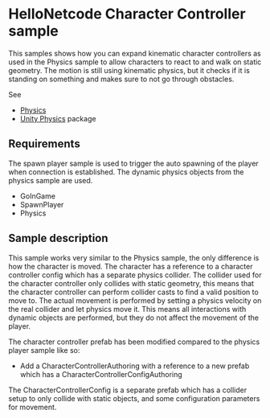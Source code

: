 # HelloNetcode Character Controller sample

This samples shows how you can expand kinematic character controllers as used in the Physics sample to allow characters to react to and walk on static geometry. The motion is still using kinematic physics, but it checks if it is standing on something and makes sure to not go through obstacles.

See

* [Physics](https://docs.unity3d.com/Packages/com.unity.netcode@latest?subfolder=/manual/physics.html)
* [Unity Physics](https://docs.unity3d.com/Packages/com.unity.netcode@latest?subfolder=/manual/TableOfContents.html) package

## Requirements

The spawn player sample is used to trigger the auto spawning of the player when connection is established. The dynamic physics objects from the physics sample are used.

* GoInGame
* SpawnPlayer
* Physics

## Sample description

This sample works very similar to the Physics sample, the only difference is how the character is moved. The character has a reference to a character controller config which has a separate physics collider. The collider used for the character controller only collides with static geometry, this means that the character controller can perform collider casts to find a valid position to move to. The actual movement is performed by setting a physics velocity on the real collider and let physics move it. This means all interactions with dynamic objects are performed, but they do not affect the movement of the player.

The character controller prefab has been modified compared to the physics player sample like so:

* Add a CharacterControllerAuthoring with a reference to a new prefab which has a CharacterControllerConfigAuthoring

The CharacterControllerConfig is a separate prefab which has a collider setup to only collide with static objects, and some configuration parameters for movement.
